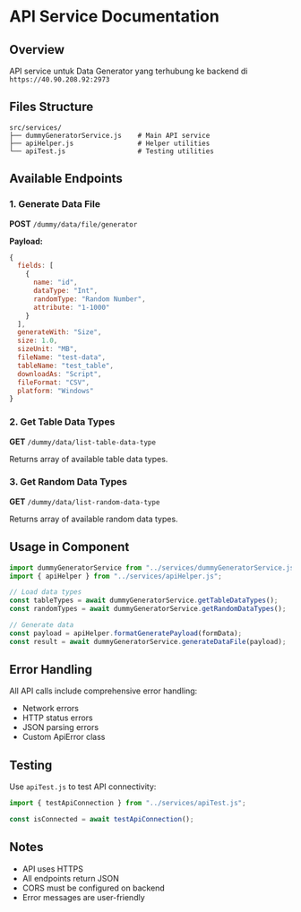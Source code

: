 # API Service Documentation

## Overview

API service untuk Data Generator yang terhubung ke backend di `https://40.90.208.92:2973`

## Files Structure

```
src/services/
├── dummyGeneratorService.js    # Main API service
├── apiHelper.js                # Helper utilities
└── apiTest.js                  # Testing utilities
```

## Available Endpoints

### 1. Generate Data File

**POST** `/dummy/data/file/generator`

**Payload:**

```javascript
{
  fields: [
    {
      name: "id",
      dataType: "Int",
      randomType: "Random Number",
      attribute: "1-1000"
    }
  ],
  generateWith: "Size",
  size: 1.0,
  sizeUnit: "MB",
  fileName: "test-data",
  tableName: "test_table",
  downloadAs: "Script",
  fileFormat: "CSV",
  platform: "Windows"
}
```

### 2. Get Table Data Types

**GET** `/dummy/data/list-table-data-type`

Returns array of available table data types.

### 3. Get Random Data Types

**GET** `/dummy/data/list-random-data-type`

Returns array of available random data types.

## Usage in Component

```javascript
import dummyGeneratorService from "../services/dummyGeneratorService.js";
import { apiHelper } from "../services/apiHelper.js";

// Load data types
const tableTypes = await dummyGeneratorService.getTableDataTypes();
const randomTypes = await dummyGeneratorService.getRandomDataTypes();

// Generate data
const payload = apiHelper.formatGeneratePayload(formData);
const result = await dummyGeneratorService.generateDataFile(payload);
```

## Error Handling

All API calls include comprehensive error handling:

- Network errors
- HTTP status errors
- JSON parsing errors
- Custom ApiError class

## Testing

Use `apiTest.js` to test API connectivity:

```javascript
import { testApiConnection } from "../services/apiTest.js";

const isConnected = await testApiConnection();
```

## Notes

- API uses HTTPS
- All endpoints return JSON
- CORS must be configured on backend
- Error messages are user-friendly
